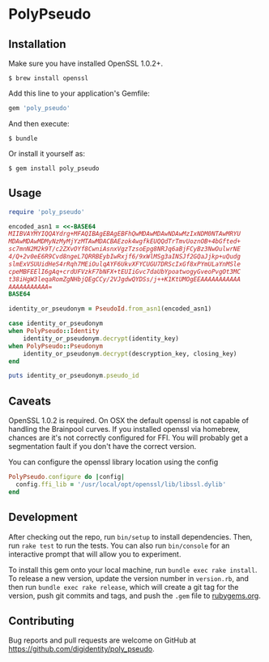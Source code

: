 # PolyPseudo

## Installation

Make sure you have installed OpenSSL 1.0.2+.

    $ brew install openssl

Add this line to your application's Gemfile:

```ruby
gem 'poly_pseudo'
```

And then execute:

    $ bundle

Or install it yourself as:

    $ gem install poly_pseudo

## Usage

```ruby
require 'poly_pseudo'

encoded_asn1 = <<-BASE64
MIIBVAYMYIQQAYdrg+MFAQIBAgEBAgEBFhQwMDAwMDAwNDAwMzIxNDM0NTAwMRYU
MDAwMDAwMDMyNzMyMjYzMTAwMDACBAEzok4wgfkEUQQdTrTmvUoznOB+4bGfted+
sc7mnN2M2k9T/c2ZXvOYf8CwniAsnxVgzTzsoEpg8NRJq6aBjFCyBz3NwOulwrNE
4/Q+2v0eE6R9Cvd8ngeL7QRRBEybIwRxjf6/9xWlMSg3aINSJf2GQaJjkp+uQudg
slmExVSUUidHeS4rRqh7MEiOulqAYF6UkvXFYCUGU7DRScIxGf8xPYmULaYnMSle
cpeMBFEElI6gAq+crdUFVzkF7bNFX+tEUIiGvc7daUbYpoatwogyGveoPvgOt3MC
t38iHgW3leqaRomZgNHbjQEgCCy/2VJgdwQYDSs/j++K1KtUMOgEEAAAAAAAAAAA
AAAAAAAAAAA=
BASE64

identity_or_pseudonym = PseudoId.from_asn1(encoded_asn1)

case identity_or_pseudonym
when PolyPseudo::Identity
    identity_or_pseudonym.decrypt(identity_key)
when PolyPseudo::Pseudonym
    identity_or_pseudonym.decrypt(descryption_key, closing_key)
end

puts identity_or_pseudonym.pseudo_id
```

## Caveats

OpenSSL 1.0.2 is required.
On OSX the default openssl is not capable of handling the Brainpool curves. 
If you installed openssl via homebrew, chances are it's not correctly configured for FFI.
You will probably get a segmentation fault if you don't have the correct version.

You can configure the openssl library location using the config

```ruby
PolyPseudo.configure do |config|
  config.ffi_lib = '/usr/local/opt/openssl/lib/libssl.dylib'
end
```

## Development

After checking out the repo, run `bin/setup` to install dependencies. Then, run `rake test` to run the tests. You can also run `bin/console` for an interactive prompt that will allow you to experiment.

To install this gem onto your local machine, run `bundle exec rake install`. To release a new version, update the version number in `version.rb`, and then run `bundle exec rake release`, which will create a git tag for the version, push git commits and tags, and push the `.gem` file to [rubygems.org](https://rubygems.org).

## Contributing

Bug reports and pull requests are welcome on GitHub at https://github.com/digidentity/poly_pseudo.

